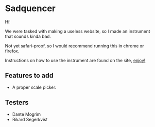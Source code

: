 # Sadquencer

Hi!

We were tasked with making a useless website, so I made an instrument that sounds kinda bad.

Not yet safari-proof, so I would recommend running this in chrome or firefox.

Instructions on how to use the instrument are found on the site, [enjoy!]('https://sadquencer.vercel.app/')

## Features to add

- A proper scale picker.

## Testers

- Dante Mogrim
- Rikard Segerkvist
